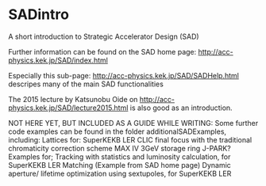# SADintro
A short introduction to Strategic Accelerator Design (SAD)

Further information can be found on the SAD home page: 
http://acc-physics.kek.jp/SAD/index.html

Especially this sub-page:
http://acc-physics.kek.jp/SAD/SADHelp.html
descripes many of the main SAD functionalities

The 2015 lecture by Katsunobu Oide on
http://acc-physics.kek.jp/SAD/lecture2015.html
is also good as an introduction.

NOT HERE YET, BUT INCLUDED AS A GUIDE WHILE WRITING:
Some further code examples can be found in the folder additionalSADExamples, including:
Lattices for:
    SuperKEKB LER
    CLIC final focus with the traditional chromaticity correction scheme
    MAX IV 3GeV storage ring
    J-PARK?
Examples for;
    Tracking with statistics and luminosity calculation, for SuperKEKB LER
    Matching (Example from SAD home page)
    Dynamic aperture/ lifetime optimization using sextupoles, for SuperKEKB LER
    
